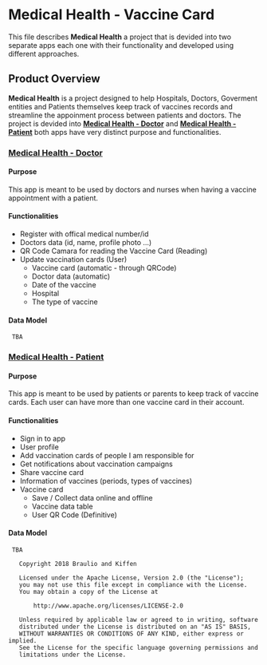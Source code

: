 # Medical Health - Vaccine Card

This file describes **Medical Health** a project that is devided into two separate apps each one with their functionality and developed using different approaches.

## Product Overview

**Medical Health** is a project designed to help Hospitals, Doctors, Goverment entities and Patients themselves keep track of vaccines records and streamline the appoinment process between patients and doctors. The project is devided into [**Medical Health - Doctor**](https://github.com/blackbelt-cda/MedicalHealth-Doctor) and [**Medical Health - Patient**](https://github.com/blackbelt-cda/MedicalHealth-Patient) both apps have very distinct purpose and functionalities.

### [Medical Health - Doctor](https://github.com/blackbelt-cda/MedicalHealth-Doctor)

#### Purpose
This app is meant to be used by doctors and nurses when having a vaccine appointment with a patient. 

#### Functionalities

* Register with offical medical number/id
* Doctors data (id, name, profile photo ...)
* QR Code Camara for reading the Vaccine Card (Reading)
* Update vaccination cards (User)
  * Vaccine card (automatic - through QRCode)
  * Doctor data (automatic)
  * Date of the vaccine
  * Hospital
  * The type of vaccine

#### Data Model

     TBA

### [Medical Health - Patient](https://github.com/blackbelt-cda/MedicalHealth-Patient)

#### Purpose
This app is meant to be used by patients or parents to keep track of vaccine cards. Each user can have more than one vaccine card in their account.

#### Functionalities

* Sign in to app
* User profile
* Add vaccination cards of people I am responsible for
* Get notifications about vaccination campaigns
* Share vaccine card
* Information of vaccines (periods, types of vaccines)
* Vaccine card  
  * Save / Collect data online and offline
  * Vaccine data table
  * User QR Code (Definitive)

#### Data Model

     TBA

```
   Copyright 2018 Braulio and Kiffen

   Licensed under the Apache License, Version 2.0 (the "License");
   you may not use this file except in compliance with the License.
   You may obtain a copy of the License at

       http://www.apache.org/licenses/LICENSE-2.0

   Unless required by applicable law or agreed to in writing, software
   distributed under the License is distributed on an "AS IS" BASIS,
   WITHOUT WARRANTIES OR CONDITIONS OF ANY KIND, either express or implied.
   See the License for the specific language governing permissions and
   limitations under the License.
   ```
